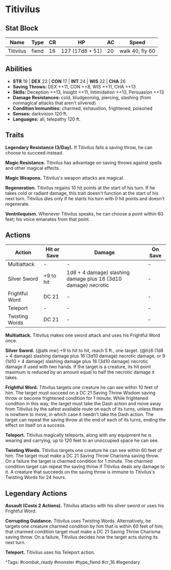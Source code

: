 # Titivilus

## Stat Block

| Name | Type | CR | HP | AC | Speed |
|------|------|----|----|----|-------|
| Titivilus | fiend | 16 | 127 (17d8 + 51) | 20 | walk 40, fly 60 |

## Abilities

- **STR** 19 | **DEX** 22 | **CON** 17 | **INT** 24 | **WIS** 22 | **CHA** 26
- **Saving Throws:** DEX ++11, CON ++8, WIS ++11, CHA ++13  
- **Skills:** Deception ++13, Insight ++11, Intimidation ++13, Persuasion ++13  
- **Damage Resistances:** cold, bludgeoning, piercing, slashing (from nonmagical attacks that aren't silvered)  
- **Condition Immunities:** charmed, exhaustion, frightened, poisoned  
- **Senses:** darkvision 120 ft.  
- **Languages:** all, telepathy 120 ft.

## Traits

**Legendary Resistance (3/Day).** If Titivilus fails a saving throw, he can choose to succeed instead.

**Magic Resistance.** Titivilus has advantage on saving throws against spells and other magical effects.

**Magic Weapons.** Titivilus's weapon attacks are magical.

**Regeneration.** Titivilus regains 10 hit points at the start of his turn. If he takes cold or radiant damage, this trait doesn't function at the start of his next turn. Titivilus dies only if he starts his turn with 0 hit points and doesn't regenerate.

**Ventriloquism.** Whenever Titivilus speaks, he can choose a point within 60 feet; his voice emanates from that point.


## Actions

| Action | Hit or Save | Damage | On Save |
|--------|--------------|--------|----------|
| Multiattack | - | - | - |
| Silver Sword | +9 to hit | 1d8 + 4 damage) slashing damage plus 16 (3d10 damage) necrotic | - |
| Frightful Word | DC 21 | - | - |
| Teleport | - | - | - |
| Twisting Words | DC 21 | - | - |

**Multiattack.** Titivilus makes one sword attack and uses his Frightful Word once.

**Silver Sword.** {@atk mw} +9 to hit to hit, reach 5 ft., one target. {@h}8 (1d8 + 4 damage) slashing damage plus 16 (3d10 damage) necrotic damage, or 9 (1d10 + 4 damage) slashing damage plus 16 (3d10 damage) necrotic damage if used with two hands. If the target is a creature, its hit point maximum is reduced by an amount equal to half the necrotic damage it takes.

**Frightful Word.** Titivilus targets one creature he can see within 10 feet of him. The target must succeed on a DC 21 Saving Throw Wisdom saving throw or become frightened condition for 1 minute. While frightened condition in this way, the target must take the Dash action and move away from Titivilus by the safest available route on each of its turns, unless there is nowhere to move, in which case it needn't take the Dash action. The target can repeat the saving throw at the end of each of its turns, ending the effect on itself on a success.

**Teleport.** Titivilus magically teleports, along with any equipment he is wearing and carrying, up to 120 feet to an unoccupied space he can see.

**Twisting Words.** Titivilus targets one creature he can see within 60 feet of him. The target must make a DC 21 Saving Throw Charisma saving throw. On a failure the target is charmed condition for 1 minute. The charmed condition target can repeat the saving throw if Titivilus deals any damage to it. A creature that succeeds on the saving throw is immune to Titivilus's Twisting Words for 24 hours.

## Legendary Actions

**Assault (Costs 2 Actions).** Titivilus attacks with his silver sword or uses his Frightful Word.

**Corrupting Guidance.** Titivilus uses Twisting Words. Alternatively, he targets one creature charmed condition by him that is within 60 feet of him; that charmed condition target must make a DC 21 Saving Throw Charisma saving throw. On a failure, Titivilus decides how the target acts during its next turn.

**Teleport.** Titivilus uses his Teleport action.



^Tags: #combat_ready #monster #type_fiend #cr_16 #legendary